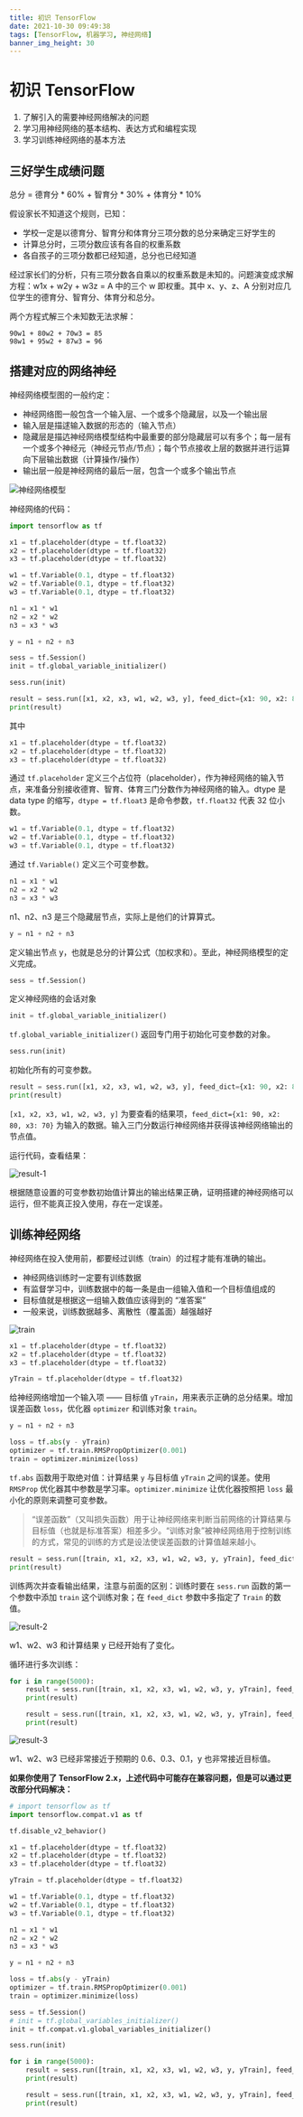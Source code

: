 ```yaml
---
title: 初识 TensorFlow
date: 2021-10-30 09:49:38
tags: [TensorFlow, 机器学习, 神经网络]
banner_img_height: 30
---
```


# 初识 TensorFlow

1. 了解引入的需要神经网络解决的问题
2. 学习用神经网络的基本结构、表达方式和编程实现
3. 学习训练神经网络的基本方法

## 三好学生成绩问题

总分 = 德育分 * 60% + 智育分 * 30% + 体育分 * 10%  

假设家长不知道这个规则，已知：

- 学校一定是以德育分、智育分和体育分三项分数的总分来确定三好学生的
- 计算总分时，三项分数应该有各自的权重系数
- 各自孩子的三项分数都已经知道，总分也已经知道

经过家长们的分析，只有三项分数各自乘以的权重系数是未知的。问题演变成求解方程：w1x + w2y + w3z = A 中的三个 w 即权重。其中 x、y、z、A 分别对应几位学生的德育分、智育分、体育分和总分。  

两个方程式解三个未知数无法求解：  

`90w1 + 80w2 + 70w3 = 85`  
`98w1 + 95w2 + 87w3 = 96`  

## 搭建对应的网络神经

神经网络模型图的一般约定：  

- 神经网络图一般包含一个输入层、一个或多个隐藏层，以及一个输出层
- 输入层是描逑输入数据的形态的（输入节点）
- 隐藏层是描迒神经网络模型结构中最重要的部分隐藏层可以有多个；每一层有一个或多个神经元（神经元节点/节点）；每个节点接收上层的数据并进行运算向下层输出数据（计算操作/操作）
- 输出层一般是神经网络的最后一层，包含一个或多个输出节点

![神经网络模型](/img/post-tf/model.png)

神经网络的代码：

```python
import tensorflow as tf

x1 = tf.placeholder(dtype = tf.float32)
x2 = tf.placeholder(dtype = tf.float32)
x3 = tf.placeholder(dtype = tf.float32)

w1 = tf.Variable(0.1, dtype = tf.float32)
w2 = tf.Variable(0.1, dtype = tf.float32)
w3 = tf.Variable(0.1, dtype = tf.float32)

n1 = x1 * w1
n2 = x2 * w2
n3 = x3 * w3

y = n1 + n2 + n3

sess = tf.Session()
init = tf.global_variable_initializer()

sess.run(init)

result = sess.run([x1, x2, x3, w1, w2, w3, y], feed_dict={x1: 90, x2: 80, x3: 70})
print(result)
```

其中  

```python
x1 = tf.placeholder(dtype = tf.float32)
x2 = tf.placeholder(dtype = tf.float32)
x3 = tf.placeholder(dtype = tf.float32)
```

通过 `tf.placeholder` 定义三个占位符（placeholder），作为神经网络的输入节点，来准备分别接收德育、智育、体育三门分数作为神经网络的输入。dtype 是 data type 的缩写，`dtype = tf.float3` 是命令参数，`tf.float32` 代表 32 位小数。

```python
w1 = tf.Variable(0.1, dtype = tf.float32)
w2 = tf.Variable(0.1, dtype = tf.float32)
w3 = tf.Variable(0.1, dtype = tf.float32)
```

通过 `tf.Variable()` 定义三个可变参数。

```python
n1 = x1 * w1
n2 = x2 * w2
n3 = x3 * w3
```

n1、n2、n3 是三个隐藏层节点，实际上是他们的计算算式。

```python
y = n1 + n2 + n3
```

定义输出节点 y，也就是总分的计算公式（加权求和）。至此，神经网络模型的定义完成。

```python
sess = tf.Session()
```

定义神经网络的会话对象

```python
init = tf.global_variable_initializer()
```

`tf.global_variable_initializer()` 返回专门用于初始化可变参数的对象。

```python
sess.run(init)
```

初始化所有的可变参数。

```python
result = sess.run([x1, x2, x3, w1, w2, w3, y], feed_dict={x1: 90, x2: 80, x3: 70})
print(result)
```

`[x1, x2, x3, w1, w2, w3, y]` 为要查看的结果项，`feed_dict={x1: 90, x2: 80, x3: 70}` 为输入的数据。输入三门分数运行神经网络并获得该神经网络输出的节点值。

运行代码，查看结果：  

![result-1](/img/post-tf/result-1.png)

根据随意设置的可变参数初始值计算出的输出结果正确，证明搭建的神经网络可以运行，但不能真正投入使用，存在一定误差。  

## 训练神经网络

神经网络在投入使用前，都要经过训练（train）的过程才能有准确的输出。

- 神经网络训练时一定要有训练数据
- 有监督学习中，训练数据中的每一条是由一组输入值和一个目标值组成的
- 目标值就是根据这一组输入数值应该得到的 “准答案”
- 一般来说，训练数据越多、离散性（覆盖面）越强越好

![train](/img/post-tf/train.png)

```python
x1 = tf.placeholder(dtype = tf.float32)
x2 = tf.placeholder(dtype = tf.float32)
x3 = tf.placeholder(dtype = tf.float32)

yTrain = tf.placeholder(dtype = tf.float32)
```

给神经网络增加一个输入项 —— 目标值 `yTrain`，用来表示正确的总分结果。增加误差函数 `loss`，优化器 `optimizer` 和训练对象 `train`。

```python
y = n1 + n2 + n3

loss = tf.abs(y - yTrain)
optimizer = tf.train.RMSPropOptimizer(0.001)
train = optimizer.minimize(loss)
```

`tf.abs` 函数用于取绝对值：计算结果 `y` 与目标值 `yTrain` 之间的误差。使用 `RMSProp` 优化器其中参数是学习率。`optimizer.minimize` 让优化器按照把 `loss` 最小化的原则来调整可变参数。

> “误差函数”（又叫损失函数）用于让神经网络来判断当前网络的计算结果与目标值（也就是标准答案）相差多少。“训练对象”被神经网络用于控制训练的方式，常见的训练的方式是设法使误差函数的计算值越来越小。

```python
result = sess.run([train, x1, x2, x3, w1, w2, w3, y, yTrain], feed_dict={x1: 90, x2: 80, x3: 70, yTrain: 96})
print(result)
```

训练两次并查看输出结果，注意与前面的区别：训练时要在 `sess.run` 函数的第一个参数中添加 `train` 这个训练对象；在 `feed_dict` 参数中多指定了 `Train` 的数值。

![result-2](/img/post-tf/result-2.png)

w1、w2、w3 和计算结果 y 已经开始有了变化。  

循环进行多次训练：

```python
for i in range(5000):
    result = sess.run([train, x1, x2, x3, w1, w2, w3, y, yTrain], feed_dict={x1: 90, x2: 80, x3: 70, yTrain: 85})
    print(result)

    result = sess.run([train, x1, x2, x3, w1, w2, w3, y, yTrain], feed_dict={x1: 98, x2: 95, x3: 87, yTrain: 96})
    print(result)
```

![result-3](/img/post-tf/result-3.png)

w1、w2、w3 已经非常接近于预期的 0.6、0.3、0.1，y 也非常接近目标值。


**如果你使用了 TensorFlow 2.x，上述代码中可能存在兼容问题，但是可以通过更改部分代码解决：**

```python
# import tensorflow as tf
import tensorflow.compat.v1 as tf

tf.disable_v2_behavior()

x1 = tf.placeholder(dtype = tf.float32)
x2 = tf.placeholder(dtype = tf.float32)
x3 = tf.placeholder(dtype = tf.float32)

yTrain = tf.placeholder(dtype = tf.float32)

w1 = tf.Variable(0.1, dtype = tf.float32)
w2 = tf.Variable(0.1, dtype = tf.float32)
w3 = tf.Variable(0.1, dtype = tf.float32)

n1 = x1 * w1
n2 = x2 * w2
n3 = x3 * w3

y = n1 + n2 + n3

loss = tf.abs(y - yTrain)
optimizer = tf.train.RMSPropOptimizer(0.001)
train = optimizer.minimize(loss)

sess = tf.Session()
# init = tf.global_variables_initializer()
init = tf.compat.v1.global_variables_initializer()

sess.run(init)

for i in range(5000):
    result = sess.run([train, x1, x2, x3, w1, w2, w3, y, yTrain], feed_dict={x1: 90, x2: 80, x3: 70, yTrain: 85})
    print(result)

    result = sess.run([train, x1, x2, x3, w1, w2, w3, y, yTrain], feed_dict={x1: 98, x2: 95, x3: 87, yTrain: 96})
    print(result)

```
